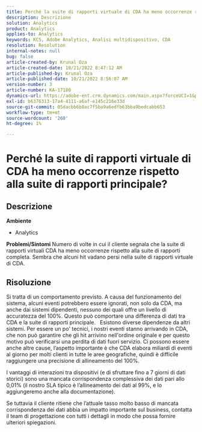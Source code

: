 ```yaml
---
title: Perché la suite di rapporti virtuale di CDA ha meno occorrenze rispetto alla suite di rapporti principale?
description: Descrizione
solution: Analytics
product: Analytics
applies-to: Analytics
keywords: KCS, Adobe Analytics, Analisi multidispositivo, CDA
resolution: Resolution
internal-notes: null
bug: false
article-created-by: Krunal Oza
article-created-date: 10/21/2022 8:47:12 AM
article-published-by: Krunal Oza
article-published-date: 10/21/2022 8:56:07 AM
version-number: 3
article-number: KA-17180
dynamics-url: https://adobe-ent.crm.dynamics.com/main.aspx?forceUCI=1&pagetype=entityrecord&etn=knowledgearticle&id=e6ec45f4-1c51-ed11-bba2-0022480867fb
exl-id: b6376313-17a4-4111-a6af-e145c216e33d
source-git-commit: 05dacbb6b8ac7f5ba9a6edfb63bba9bedcabb653
workflow-type: tm+mt
source-wordcount: '260'
ht-degree: 1%

---
```


# Perché la suite di rapporti virtuale di CDA ha meno occorrenze rispetto alla suite di rapporti principale?

## Descrizione

<b>Ambiente</b>
- Analytics



<b>Problemi/Sintomi</b>
Numero di volte in cui il cliente segnala che la suite di rapporti virtuali CDA ha meno occorrenze rispetto alla suite di rapporti completa. Sembra che alcuni hit vadano persi nella suite di rapporti virtuale di CDA.


## Risoluzione


Si tratta di un comportamento previsto. A causa del funzionamento del sistema, alcuni eventi potrebbero essere ignorati, non solo da CDA, ma anche dai sistemi dipendenti, nessuno dei quali offre un livello di accuratezza del 100%. Questo può comportare una differenza di dati tra CDA e la suite di rapporti principale.
 
Esistono diverse dipendenze da altri sistemi. Per essere un po&#39; tecnici, i nostri eventi stanno arrivando in CDA, che non può garantire che gli hit arrivino nell&#39;ordine originale e per questo motivo può verificarsi una perdita di dati fuori servizio. Ci possono essere anche altre cause, l’aspetto importante è che CDA elabora miliardi di eventi al giorno per molti clienti in tutte le aree geografiche, quindi è difficile raggiungere una precisione di allineamento del 100%.

I vantaggi di interazioni tra dispositivi (e di sfruttare fino a 7 giorni di dati storici) sono una mancata corrispondenza complessiva dei dati pari allo 0,01% (il nostro SLA tipico è l’allineamento dei dati al 99%, e lo aggiungeremo anche alla documentazione).

Se tuttavia il cliente ritiene che l’attuale tasso molto basso di mancata corrispondenza dei dati abbia un impatto importante sul business, contatta il team di progettazione con tutti i dettagli in modo che possa fornire ulteriori spiegazioni.
